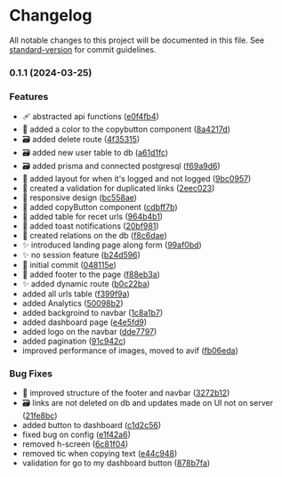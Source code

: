 # Changelog

All notable changes to this project will be documented in this file. See [standard-version](https://github.com/conventional-changelog/standard-version) for commit guidelines.

### 0.1.1 (2024-03-25)

### Features

- :adhesive_bandage: abstracted api functions ([e0f4fb4](https://github.com/MGeovany/url-shortener/commit/e0f4fb4e544627d97a0f149c77e5c93ccfa9fcaa))
- :art: added a color to the copybutton component ([8a4217d](https://github.com/MGeovany/url-shortener/commit/8a4217dabb327d96d87354cf3dc114c27e933660))
- :card_file_box: added delete route ([4f35315](https://github.com/MGeovany/url-shortener/commit/4f35315b2c936ee5fbbb76d30ded6317163a65b1))
- :card_file_box: added new user table to db ([a61d1fc](https://github.com/MGeovany/url-shortener/commit/a61d1fc8a4a7b751070d8731b368bb8b77732469))
- :card_file_box: added prisma and connected postgresql ([f69a9d6](https://github.com/MGeovany/url-shortener/commit/f69a9d6808cc29b6d2c2ab5416358b6d16007bc8))
- :children_crossing: added layout for when it's logged and not logged ([9bc0957](https://github.com/MGeovany/url-shortener/commit/9bc0957959e9169caa26173940e87923ccd4fb21))
- :hammer: created a validation for duplicated links ([2eec023](https://github.com/MGeovany/url-shortener/commit/2eec02333cc02eab3c84bf12bef913b30775da4f))
- :iphone: responsive design ([bc558ae](https://github.com/MGeovany/url-shortener/commit/bc558aef547eb4de95bc3feae81d0721948f32e9))
- :lipstick: added copyButton component ([cdbff7b](https://github.com/MGeovany/url-shortener/commit/cdbff7be58ae46f2d4b4e5815be311664c9db3d8))
- :lipstick: added table for recet urls ([964b4b1](https://github.com/MGeovany/url-shortener/commit/964b4b1afcb418447e7f90cda6d0dc1caa929f17))
- :lipstick: added toast notifications ([20bf981](https://github.com/MGeovany/url-shortener/commit/20bf981d00ad0b06909456cdd768781eb24cada6))
- :safety_vest: created relations on the db ([f8c6dae](https://github.com/MGeovany/url-shortener/commit/f8c6dae89807d8f93c493e927463db6774fd53bf))
- :sparkles: introduced landing page along form ([99af0bd](https://github.com/MGeovany/url-shortener/commit/99af0bd7a92cc1df46e207d9ab2fd9915a77a705))
- :sparkles: no session feature ([b24d596](https://github.com/MGeovany/url-shortener/commit/b24d59699313752463df060648a1a251427cefec))
- :tada: initial commit ([048115e](https://github.com/MGeovany/url-shortener/commit/048115e71f1108d202e57475d768a5553c4e18e2))
- :wrench: added footer to the page ([f88eb3a](https://github.com/MGeovany/url-shortener/commit/f88eb3abd12ebff4a5b7cbfc8958bc632f9e0720))
- ✨ added dynamic route ([b0c22ba](https://github.com/MGeovany/url-shortener/commit/b0c22ba59cffa18dc9ce2870b7c2e6bb10c3a02c))
- added all urls table ([f399f9a](https://github.com/MGeovany/url-shortener/commit/f399f9a31eb3f3973cc5d81f0e7f0c4e6989f2c5))
- added Analytics ([50098b2](https://github.com/MGeovany/url-shortener/commit/50098b240f43875e6e3307380867f1c7d7dae158))
- added backgroind to navbar ([1c8a1b7](https://github.com/MGeovany/url-shortener/commit/1c8a1b76827706712f137daf2a41ed3c2930b457))
- added dashboard page ([e4e5fd9](https://github.com/MGeovany/url-shortener/commit/e4e5fd9fcb4b1a97fe8ee0a99c09842290a539f2))
- added logo on the navbar ([dde7797](https://github.com/MGeovany/url-shortener/commit/dde779785e336016c218d201cabcd43e9a740be4))
- added pagination ([91c942c](https://github.com/MGeovany/url-shortener/commit/91c942ca43a339291cb6b9f0e667c76a1f78268e))
- improved performance of images, moved to avif ([fb06eda](https://github.com/MGeovany/url-shortener/commit/fb06eda2aebcf4a61f0fcef5fadb530883dce8d4))

### Bug Fixes

- :art: improved structure of the footer and navbar ([3272b12](https://github.com/MGeovany/url-shortener/commit/3272b1280cbf40e27cca0f5d59c08cff5b29ef65))
- :card_file_box: links are not deleted on db and updates made on UI not on server ([21fe8bc](https://github.com/MGeovany/url-shortener/commit/21fe8bc46c0561c51f0aae6103ef2613b70bdf46))
- added button to dashboard ([c1d2c56](https://github.com/MGeovany/url-shortener/commit/c1d2c56de27090246fc501da68c6dba3a9bfad86))
- fixed bug on config ([e1f42a6](https://github.com/MGeovany/url-shortener/commit/e1f42a66d88135f060896d5cffaeb8ce2f8f946a))
- removed h-screen ([6c81f04](https://github.com/MGeovany/url-shortener/commit/6c81f04f4149cd09bd01168c41a072b7faf8a9d1))
- removed tic when copying text ([e44c948](https://github.com/MGeovany/url-shortener/commit/e44c94834dc7018e3865d3cffff27ac130769be9))
- validation for go to my dashboard button ([878b7fa](https://github.com/MGeovany/url-shortener/commit/878b7fad2f74c1221979eebfaacbad6e51800c59))
